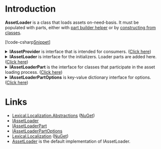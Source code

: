 ﻿# Introduction
**AssetLoader** is a class that loads assets on-need-basis. 
It must be populated with parts, either with [part builder helper](PartBuilder/index.md) or by [constructing from classes](PartClasses/index.md). 

[!code-csharp[Snippet](Example_12.cs#Snippet)]

<p/>
<details>
  <summary><b>IAssetProvider</b> is interface that is intended for consumers. (<u>Click here</u>)</summary>
[!code-csharp[Snippet](../../Lexical.Localization.Abstractions/Asset/IAssetProvider.cs#interface)]
</details>
<details>
  <summary><b>IAssetLoader</b> is interface for the initializers. Loader parts are added here. (<u>Click here</u>)</summary>
[!code-csharp[Snippet](../../Lexical.Localization.Abstractions/Asset/IAssetLoader.cs#interface)]
</details>
<details>
  <summary><b>IAssetLoaderPart</b> is the interface for classes that participate in the asset loading process. (<u>Click here</u>)</summary>
[!code-csharp[Snippet](../../Lexical.Localization.Abstractions/Asset/IAssetLoaderPart.cs#interface)]
</details>
<details>
  <summary><b>IAssetLoaderPartOptions</b> is key-value dictionary interface for options. (<u>Click here</u>)</summary>
[!code-csharp[Snippet](../../Lexical.Localization.Abstractions/Asset/IAssetLoaderPartOptions.cs#interface)]
</details>

# Links
* [Lexical.Localization.Abstractions](https://github.com/tagcode/Lexical.Localization/tree/master/Lexical.Localization.Abstractions) ([NuGet](https://www.nuget.org/packages/Lexical.Localization.Abstractions/))
 * [IAssetLoader](https://github.com/tagcode/Lexical.Localization/blob/master/Lexical.Localization.Abstractions/Asset/IAssetLoader.cs)
 * [IAssetLoaderPart](https://github.com/tagcode/Lexical.Localization/blob/master/Lexical.Localization.Abstractions/Asset/IAssetLoaderPart.cs)
 * [IAssetLoaderPartOptions](https://github.com/tagcode/Lexical.Localization/blob/master/Lexical.Localization.Abstractions/Asset/IAssetLoaderPartOptions.cs)
* [Lexical.Localization](https://github.com/tagcode/Lexical.Localization/tree/master/Lexical.Localization) ([NuGet](https://www.nuget.org/packages/Lexical.Localization/))
 * [AssetLoader](https://github.com/tagcode/Lexical.Localization/blob/master/Lexical.Localization/AssetLoader/AssetLoader.cs) is the default implementation of IAssetLoader.
